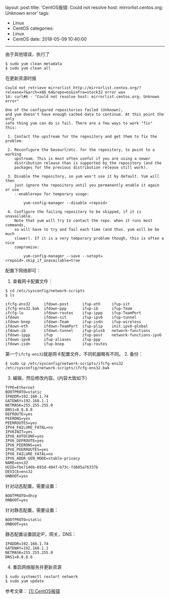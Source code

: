 layout: post
title: 'CentOS报错: Could not resolve host: mirrorlist.centos.org; Unknown error'
tags:
  - Linux
  - CentOS
categories:
  - Linux
  - CentOS
date: 2018-05-09 10:40:00
---
由于其他错误，执行了
```
$ sudo yum clean metadata
$ sudo yum clean all
```
在更新资源时报
```
Could not retrieve mirrorlist http://mirrorlist.centos.org/?release=7&arch=x86_64&repo=os&infra=stock32 error was
14: curl#6 - "Could not resolve host: mirrorlist.centos.org; Unknown error"
 
One of the configured repositories failed (Unknown),
and yum doesn't have enough cached data to continue. At this point the only
safe thing yum can do is fail. There are a few ways to work "fix" this:
 
 1. Contact the upstream for the repository and get them to fix the problem.
 
 2. Reconfigure the baseurl/etc. for the repository, to point to a working
    upstream. This is most often useful if you are using a newer
    distribution release than is supported by the repository (and the
    packages for the previous distribution release still work).
 
 3. Disable the repository, so yum won't use it by default. Yum will then
    just ignore the repository until you permanently enable it again or use
    --enablerepo for temporary usage:
 
        yum-config-manager --disable <repoid>
 
 4. Configure the failing repository to be skipped, if it is unavailable.
    Note that yum will try to contact the repo. when it runs most commands,
    so will have to try and fail each time (and thus. yum will be be much
    slower). If it is a very temporary problem though, this is often a nice
    compromise:
 
        yum-config-manager --save --setopt=<repoid>.skip_if_unavailable=true
```
配置下网络即可：
1. 查看网卡配置文件：
```
$ cd /etc/sysconfig/network-scripts
$ ls
```
```
ifcfg-ens32      ifdown-post      ifup-eth     ifup-sit
ifcfg-ens32.bak  ifdown-ppp       ifup-ib      ifup-Team
ifcfg-lo         ifdown-routes    ifup-ippp    ifup-TeamPort
ifdown           ifdown-sit       ifup-ipv6    ifup-tunnel
ifdown-bnep      ifdown-Team      ifup-isdn    ifup-wireless
ifdown-eth       ifdown-TeamPort  ifup-plip    init.ipv6-global
ifdown-ib        ifdown-tunnel    ifup-plusb   network-functions
ifdown-ippp      ifup             ifup-post    network-functions-ipv6
ifdown-ipv6      ifup-aliases     ifup-ppp
ifdown-isdn      ifup-bnep        ifup-routes
```
第一个`ifcfg-ens32`就是网卡配置文件，不同机器略有不同。
2. 备份：
```
$ sudo cp /etc/sysconfig/network-scripts/ifcfg-ens32 /etc/sysconfig/network-scripts/ifcfg-ens32.bak
```
3. 编辑，然后修改内容。(内容大致如下)
```
TYPE=Ethernet
BOOTPROTO=static
IPADDR=192.168.1.74
GATEWAY=192.168.1.1
NETMASK=255.255.255.0
DNS1=8.8.8.8
DEFROUTE=yes
PEERDNS=yes
PEERROUTES=yes
IPV4_FAILURE_FATAL=no
IPV6INIT=yes
IPV6_AUTOCONF=yes
IPV6_DEFROUTE=yes
IPV6_PEERDNS=yes
IPV6_PEERROUTES=yes
IPV6_FAILURE_FATAL=no
IPV6_ADDR_GEN_MODE=stable-privacy
NAME=ens32
UUID=fbe7146b-693d-4047-b73c-fd685a76337b
DEVICE=ens32
ONBOOT=yes
```
针对动态配置，需要设置：
```
BOOTPROTO=dhcp
ONBOOT=yes
```
针对静态配置，需要设置：
```
BOOTPROTO=static
ONBOOT=yes
```
静态配置设置固定IP，网关，DNS：
```
IPADDR=192.168.1.74
GATEWAY=192.168.1.1
NETMASK=255.255.255.0
DNS1=8.8.8.8
```
4. 重启网络服务并更新资源
```
$ sudo systemctl restart network
$ sudo yum update
```

参考文章： 
[[1] CentOS报错](https://www.cnblogs.com/xixihuang/p/5404517.html)